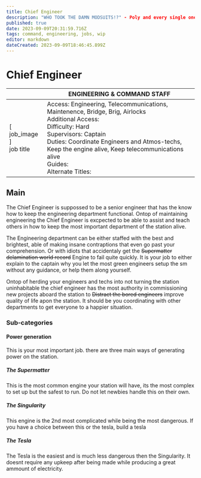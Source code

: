 ```yaml
---
title: Chief Engineer
description: "WHO TOOK THE DAMN MODSUITS!?" - Poly and every single one of his masters
published: true
date: 2023-09-09T20:31:59.716Z
tags: command, engineering, jobs, wip
editor: markdown
dateCreated: 2023-09-09T18:46:45.899Z
---
```


# Chief Engineer

|                             | ENGINEERING & COMMAND STAFF                                                                                   |
|-----------------------------|----------------------------------------------------------------------------------------------|
| \[ job_image ]<br>job title | Access: Engineering, Telecommunications, Maintenence, Bridge, Brig, Airlocks<br>Additional Access:<br>Difficulty: Hard<br>Supervisors: Captain<br>Duties: Coordinate Engineers and Atmos-techs, Keep the engine alive, Keep telecommunications alive<br>Guides:<br>Alternate Titles: |

## Main 
The Chief Engineer is suppossed to be a senior engineer that has the know how to keep the engineering department functional. Ontop of maintaining engineering the Chief Engineer is excpected to be able to assist and teach others in how to keep the most important department of the station alive.

The Engineering department can be either staffed with the best and brightest, able of making insane contraptions that even go past your comprehension. Or with idiots that accidentaly get the ~~Supermatter delamination world record~~ Engine to fail quite quickly. It is your job to either explain to the captain why you let the most green engineers setup the sm without any guidance, or help them along yourself.

Ontop of herding your engineers and techs into not turning the station uninhabitable the chief engineer has the most authority in commissioning new projects aboard the station to ~~Distract the bored engineers~~ improve quality of life apon the station. It should be you coordinating with other departments to get everyone to a happier situation.


### Sub-categories

#### Power generation
This is your most important job. there are three main ways of generating power on the station.
##### The Supermatter
This is the most common engine your station will have, its the most complex to set up but the safest to run. Do not let newbies handle this on their own.
##### The Singularity
This engine is the 2nd most complicated while being the most dangerous. If you have a choice between this or the tesla, build a tesla
##### The Tesla
The Tesla is the easiest and is much less dangerous then the Singularity. It doesnt require any upkeep after being made while producing a great ammount of electricity.